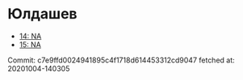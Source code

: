 # Юлдашев
- [14: NA](14.md)
- [15: NA](15.md)

Commit: c7e9ffd0024941895c4f1718d614453312cd9047
 fetched at: 20201004-140305
